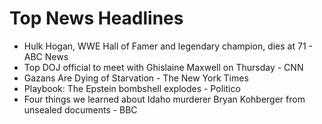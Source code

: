 # Top News Headlines

- Hulk Hogan, WWE Hall of Famer and legendary champion, dies at 71 - ABC News
- Top DOJ official to meet with Ghislaine Maxwell on Thursday - CNN
- Gazans Are Dying of Starvation - The New York Times
- Playbook: The Epstein bombshell explodes - Politico
- Four things we learned about Idaho murderer Bryan Kohberger from unsealed documents - BBC